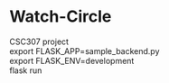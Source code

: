 # Watch-Circle <br />
CSC307 project <br />
export FLASK_APP=sample_backend.py <br />
export FLASK_ENV=development <br />
flask run <br />

